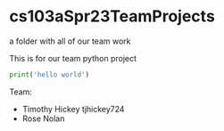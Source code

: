 # cs103aSpr23TeamProjects
a folder with all of our team work 

This is for our team python project

``` python
print('hello world')
```

Team:
* Timothy Hickey tjhickey724
* Rose Nolan

